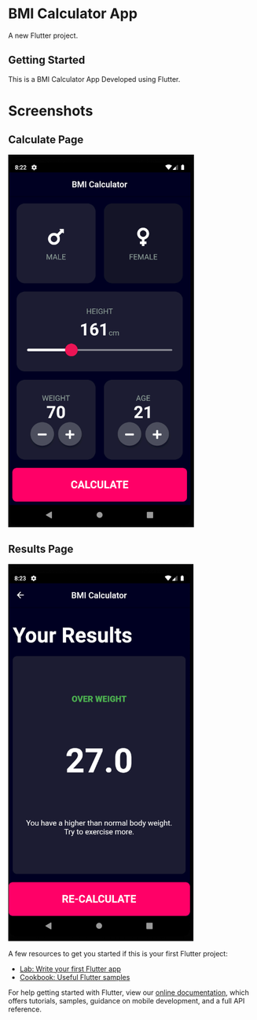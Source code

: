 # BMI Calculator App

A new Flutter project.

## Getting Started

This is a BMI Calculator App Developed using Flutter.

# Screenshots

## Calculate Page

![Calculate Page](https://github.com/MokshakKetanDagli/BMI-Calculator-App/blob/master/assets/screenshots/Screenshot%20-%2001.png)

## Results Page

![Result Page](https://github.com/MokshakKetanDagli/BMI-Calculator-App/blob/master/assets/screenshots/Screenshot%20-%2002.png)

A few resources to get you started if this is your first Flutter project:

- [Lab: Write your first Flutter app](https://flutter.dev/docs/get-started/codelab)
- [Cookbook: Useful Flutter samples](https://flutter.dev/docs/cookbook)

For help getting started with Flutter, view our
[online documentation](https://flutter.dev/docs), which offers tutorials,
samples, guidance on mobile development, and a full API reference.
